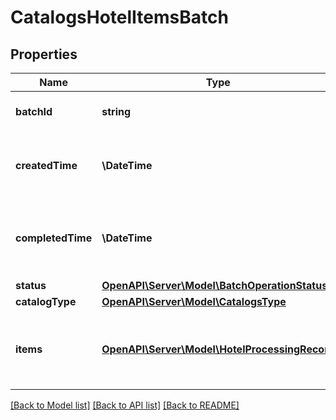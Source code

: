 # CatalogsHotelItemsBatch

## Properties
Name | Type | Description | Notes
------------ | ------------- | ------------- | -------------
**batchId** | **string** | Id of the catalogs items batch | [optional] 
**createdTime** | **\DateTime** | Date and time (UTC) of the batch creation: YYYY-MM-DD&#39;T&#39;hh:mm:ss | [optional] [readonly] 
**completedTime** | **\DateTime** | Date and time (UTC) of the batch completion: YYYY-MM-DD&#39;T&#39;hh:mm:ss | [optional] [readonly] 
**status** | [**OpenAPI\Server\Model\BatchOperationStatus**](BatchOperationStatus.md) |  | [optional] 
**catalogType** | [**OpenAPI\Server\Model\CatalogsType**](CatalogsType.md) |  | 
**items** | [**OpenAPI\Server\Model\HotelProcessingRecord**](HotelProcessingRecord.md) | Array with the catalogs items processing records part of the catalogs items batch | [optional] 

[[Back to Model list]](../README.md#documentation-for-models) [[Back to API list]](../README.md#documentation-for-api-endpoints) [[Back to README]](../README.md)


